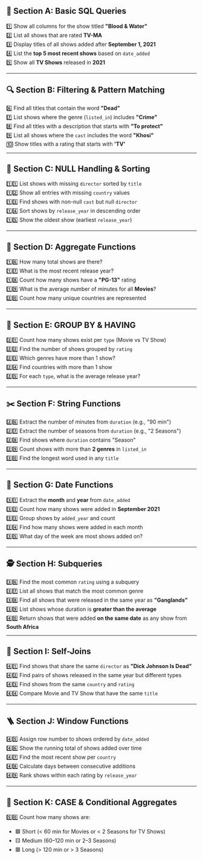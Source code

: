 ## 🧩 Section A: Basic SQL Queries

1️⃣ Show all columns for the show titled **"Blood & Water"**  
2️⃣ List all shows that are rated **TV-MA**  
3️⃣ Display titles of all shows added after **September 1, 2021**  
4️⃣ List the **top 5 most recent shows** based on `date_added`  
5️⃣ Show all **TV Shows** released in **2021**  

---

## 🔍 Section B: Filtering & Pattern Matching

6️⃣ Find all titles that contain the word **"Dead"**  
7️⃣ List shows where the genre (`listed_in`) includes **"Crime"**  
8️⃣ Find all titles with a description that starts with **"To protect"**  
9️⃣ List all shows where the `cast` includes the word **"Khosi"**  
🔟 Show titles with a rating that starts with **'TV'**  

---

## 🧹 Section C: NULL Handling & Sorting

1️⃣1️⃣ List shows with missing `director` sorted by `title`  
1️⃣2️⃣ Show all entries with missing `country` values  
1️⃣3️⃣ Find shows with non-null `cast` but null `director`  
1️⃣4️⃣ Sort shows by `release_year` in descending order  
1️⃣5️⃣ Show the oldest show (earliest `release_year`)  

---

## 🧮 Section D: Aggregate Functions

1️⃣6️⃣ How many total shows are there?  
1️⃣7️⃣ What is the most recent release year?  
1️⃣8️⃣ Count how many shows have a **"PG-13"** rating  
1️⃣9️⃣ What is the average number of minutes for all **Movies**?  
2️⃣0️⃣ Count how many unique countries are represented  

---

## 🧱 Section E: GROUP BY & HAVING

2️⃣1️⃣ Count how many shows exist per `type` (Movie vs TV Show)  
2️⃣2️⃣ Find the number of shows grouped by `rating`  
2️⃣3️⃣ Which genres have more than 1 show?  
2️⃣4️⃣ Find countries with more than 1 show  
2️⃣5️⃣ For each `type`, what is the average release year?  

---

## ✂️ Section F: String Functions

2️⃣6️⃣ Extract the number of minutes from `duration` (e.g., "90 min")  
2️⃣7️⃣ Extract the number of seasons from `duration` (e.g., "2 Seasons")  
2️⃣8️⃣ Find shows where `duration` contains "Season"  
2️⃣9️⃣ Count shows with more than **2 genres** in `listed_in`  
3️⃣0️⃣ Find the longest word used in any `title`  

---

## 📅 Section G: Date Functions

3️⃣1️⃣ Extract the **month** and **year** from `date_added`  
3️⃣2️⃣ Count how many shows were added in **September 2021**  
3️⃣3️⃣ Group shows by `added_year` and count  
3️⃣4️⃣ Find how many shows were added in each month  
3️⃣5️⃣ What day of the week are most shows added on?  

---

## 🕵️ Section H: Subqueries

3️⃣6️⃣ Find the most common `rating` using a subquery  
3️⃣7️⃣ List all shows that match the most common genre  
3️⃣8️⃣ Find all shows that were released in the same year as **"Ganglands"**  
3️⃣9️⃣ List shows whose duration is **greater than the average**  
4️⃣0️⃣ Return shows that were added **on the same date** as any show from **South Africa**  

---

## 🔗 Section I: Self-Joins

4️⃣1️⃣ Find shows that share the same `director` as **"Dick Johnson Is Dead"**  
4️⃣2️⃣ Find pairs of shows released in the same year but different types  
4️⃣3️⃣ Find shows from the same `country` and `rating`  
4️⃣4️⃣ Compare Movie and TV Show that have the same `title`  

---

## 🪜 Section J: Window Functions

4️⃣5️⃣ Assign row number to shows ordered by `date_added`  
4️⃣6️⃣ Show the running total of shows added over time  
4️⃣7️⃣ Find the most recent show per `country`  
4️⃣8️⃣ Calculate days between consecutive additions  
4️⃣9️⃣ Rank shows within each rating by `release_year`  

---

## 🧠 Section K: CASE & Conditional Aggregates

5️⃣0️⃣ Count how many shows are:
- 🟩 Short (< 60 min for Movies or < 2 Seasons for TV Shows)  
- 🟨 Medium (60–120 min or 2–3 Seasons)  
- 🟥 Long (> 120 min or > 3 Seasons)  


